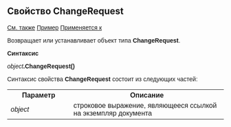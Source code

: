 ﻿<html>
<head>
    <title>Document\ChangeRequest </title>
    <link rel="stylesheet" href="../../../common.css" />
    <style>
        p, h1, table{font-family:Arial;
                    }
    </style>
</head>
<body>
    <h2>Свойство ChangeRequest</h2>
    <p>
        <a href="../Asdoc.html">См. также</a> <u>Пример</u> <a href="../Asdoc.html">Применяется к</a>
    </p>
    <p>
       Возвращает или устанавливает объект типа <strong>ChangeRequest</strong>.
    </p>
    <p>
       <strong>Синтаксис</strong>
    </p>
    <p>
       <em>object</em><strong>.ChangeRequest()</strong>
    </p>
    <p>
       Синтаксис свойства <strong>ChangeRequest</strong> состоит из следующих частей:
    </p>
    <table>
        <tr>
            <th width="29%">Параметр</th>
            <th width="71%">Описание</th> 
        </tr>
        <tr>
            <td width="29%"><em>object</em></td>
            <td width="71%">строковое выражение, являющееся ссылкой на экземпляр документа</td>
        </tr>
    </table>
    <br>
</body>
</html>